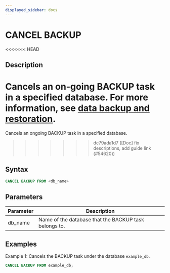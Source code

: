 ```yaml
---
displayed_sidebar: docs
---
```


# CANCEL BACKUP

<<<<<<< HEAD
## Description

Cancels an on-going BACKUP task in a specified database. For more information, see [data backup and restoration](../../../administration/management/Backup_and_restore.md).
=======
Cancels an ongoing BACKUP task in a specified database.
>>>>>>> dc79ada1d7 ([Doc] fix descriptions, add guide link (#54620))

## Syntax

```SQL
CANCEL BACKUP FROM <db_name>
```

## Parameters

| **Parameter** | **Description**                                       |
| ------------- | ----------------------------------------------------- |
| db_name       | Name of the database that the BACKUP task belongs to. |

## Examples

Example 1: Cancels the BACKUP task under the database `example_db`.

```SQL
CANCEL BACKUP FROM example_db;
```
